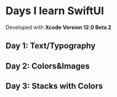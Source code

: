 # Days I learn SwiftUI

Developed with **Xcode Version 12.0 Beta 2**

## Day 1: Text/Typography

## Day 2: Colors&Images

## Day 3: Stacks with Colors